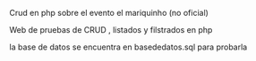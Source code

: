 Crud en php sobre el evento el mariquinho (no oficial) 

Web de pruebas de CRUD , listados y filstrados en php

la base de datos se encuentra en basededatos.sql para probarla
